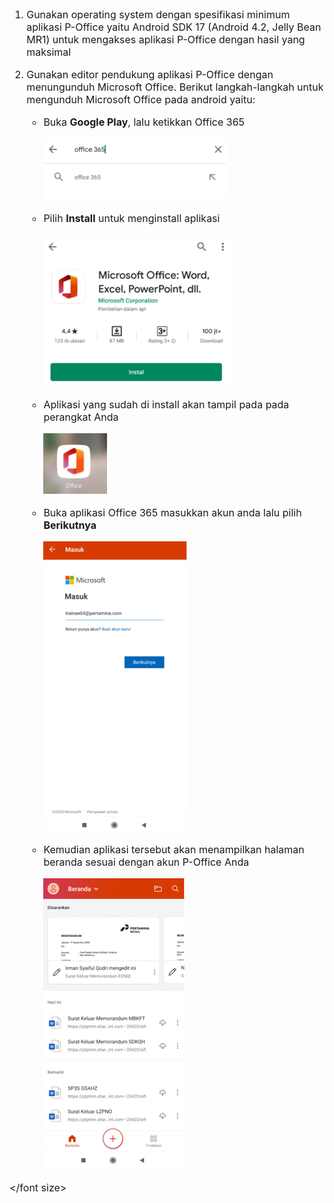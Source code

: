 <font size="3">

1.	Gunakan operating system dengan spesifikasi minimum aplikasi P-Office yaitu Android SDK 17 (Android 4.2, Jelly Bean MR1) untuk mengakses aplikasi P-Office dengan hasil yang maksimal
2.	Gunakan editor pendukung aplikasi P-Office dengan menungunduh Microsoft Office. Berikut langkah-langkah untuk mengunduh Microsoft Office pada android yaitu:

    * Buka **Google Play**, lalu ketikkan Office 365

        ![gambar](https://github.com/gitakencana/Persero-P-Office/raw/master/Spesifikasi/Android/SP06.png?raw=true)
 
    * Pilih **Install** untuk menginstall aplikasi

        ![gambar](https://github.com/gitakencana/Persero-P-Office/raw/master/Spesifikasi/Android/SP07.png?raw=true)
 
    * Aplikasi yang sudah di install akan tampil pada pada perangkat Anda

        ![gambar](https://github.com/gitakencana/Persero-P-Office/raw/master/Spesifikasi/Android/SP08.png?raw=true)

    * Buka aplikasi Office 365 masukkan akun anda lalu pilih **Berikutnya**

       ![gambar](https://github.com/gitakencana/Persero-P-Office/raw/master/Spesifikasi/Android/SP09.png?raw=true)
 
    * Kemudian aplikasi tersebut akan menampilkan halaman beranda sesuai dengan akun P-Office Anda
 
       ![gambar](https://github.com/gitakencana/Persero-P-Office/raw/master/Spesifikasi/Android/SP10.png?raw=true)

</font size>